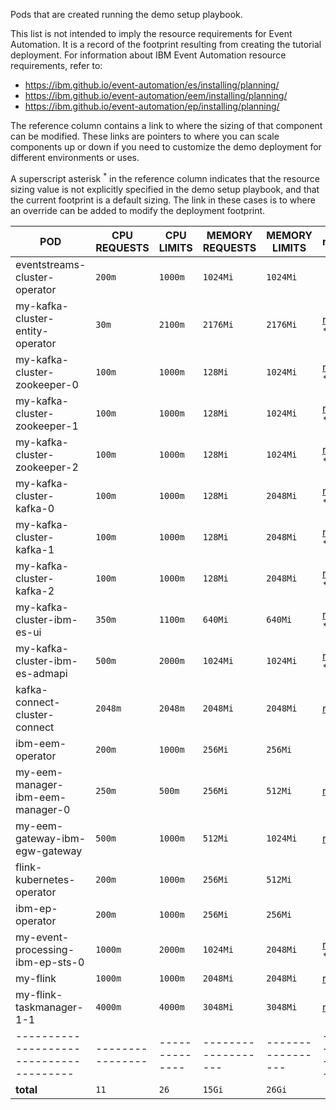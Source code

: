 Pods that are created running the demo setup playbook.

This list is not intended to imply the resource requirements for Event Automation. It is a record of the footprint resulting from creating the tutorial deployment. For information about IBM Event Automation resource requirements, refer to:

- https://ibm.github.io/event-automation/es/installing/planning/
- https://ibm.github.io/event-automation/eem/installing/planning/
- https://ibm.github.io/event-automation/ep/installing/planning/

The reference column contains a link to where the sizing of that component can be modified. These links are pointers to where you can scale components up or down if you need to customize the demo deployment for different environments or uses.

A superscript asterisk <sup>*</sup> in the reference column indicates that the resource sizing value is not explicitly specified in the demo setup playbook, and that the current footprint is a default sizing. The link in these cases is to where an override can be added to modify the deployment footprint.

|  **POD**                                | **CPU REQUESTS** | **CPU LIMITS** | **MEMORY REQUESTS** | **MEMORY LIMITS** | **ref** |
| --------------------------------------- | ---------------- | -------------- | ------------------- | ----------------- | ------- |
|  eventstreams-cluster-operator          |           `200m` |        `1000m` |            `1024Mi` |          `1024Mi` |
|  my-kafka-cluster-entity-operator       |            `30m` |        `2100m` |            `2176Mi` |          `2176Mi` | [ref](https://github.com/IBM/event-automation-demo/blob/c71003ab8372046291b87b854074cadd79f3fc52/install/eventstreams/templates/03-es.yaml#L25) <sup>*</sup> |
|  my-kafka-cluster-zookeeper-0           |           `100m` |        `1000m` |             `128Mi` |          `1024Mi` | [ref](https://github.com/IBM/event-automation-demo/blob/c71003ab8372046291b87b854074cadd79f3fc52/install/eventstreams/templates/03-es.yaml#L51) <sup>*</sup> |
|  my-kafka-cluster-zookeeper-1           |           `100m` |        `1000m` |             `128Mi` |          `1024Mi` | [ref](https://github.com/IBM/event-automation-demo/blob/c71003ab8372046291b87b854074cadd79f3fc52/install/eventstreams/templates/03-es.yaml#L51) <sup>*</sup> |
|  my-kafka-cluster-zookeeper-2           |           `100m` |        `1000m` |             `128Mi` |          `1024Mi` | [ref](https://github.com/IBM/event-automation-demo/blob/c71003ab8372046291b87b854074cadd79f3fc52/install/eventstreams/templates/03-es.yaml#L51) <sup>*</sup> |
|  my-kafka-cluster-kafka-0               |           `100m` |        `1000m` |             `128Mi` |          `2048Mi` | [ref](https://github.com/IBM/event-automation-demo/blob/c71003ab8372046291b87b854074cadd79f3fc52/install/eventstreams/templates/03-es.yaml#L28) <sup>*</sup> |
|  my-kafka-cluster-kafka-1               |           `100m` |        `1000m` |             `128Mi` |          `2048Mi` | [ref](https://github.com/IBM/event-automation-demo/blob/c71003ab8372046291b87b854074cadd79f3fc52/install/eventstreams/templates/03-es.yaml#L28) <sup>*</sup> |
|  my-kafka-cluster-kafka-2               |           `100m` |        `1000m` |             `128Mi` |          `2048Mi` | [ref](https://github.com/IBM/event-automation-demo/blob/c71003ab8372046291b87b854074cadd79f3fc52/install/eventstreams/templates/03-es.yaml#L28) <sup>*</sup> |
|  my-kafka-cluster-ibm-es-ui             |           `350m` |        `1100m` |             `640Mi` |           `640Mi` | [ref](https://github.com/IBM/event-automation-demo/blob/c71003ab8372046291b87b854074cadd79f3fc52/install/eventstreams/templates/03-es.yaml#L7)  <sup>*</sup> |
|  my-kafka-cluster-ibm-es-admapi         |           `500m` |        `2000m` |            `1024Mi` |          `1024Mi` | [ref](https://github.com/IBM/event-automation-demo/blob/c71003ab8372046291b87b854074cadd79f3fc52/install/eventstreams/templates/03-es.yaml#L6)  <sup>*</sup> |
|  kafka-connect-cluster-connect          |          `2048m` |        `2048m` |            `2048Mi` |          `2048Mi` | [ref](https://github.com/IBM/event-automation-demo/blob/c71003ab8372046291b87b854074cadd79f3fc52/install/eventstreams/templates/07-kafkaconnect.yaml#L16-L21) |
|  ibm-eem-operator                       |           `200m` |        `1000m` |             `256Mi` |           `256Mi` |
|  my-eem-manager-ibm-eem-manager-0       |           `250m` |         `500m` |             `256Mi` |           `512Mi` | [ref](https://github.com/IBM/event-automation-demo/blob/af10324efdf4133cfc279335878aa340032d1767/install/eventendpointmanagement/templates/03-eem.yaml#L31-L36) |
|  my-eem-gateway-ibm-egw-gateway         |           `500m` |        `1000m` |             `512Mi` |          `1024Mi` | [ref](https://github.com/IBM/event-automation-demo/blob/af10324efdf4133cfc279335878aa340032d1767/install/eventendpointmanagement/templates/04-egw.yaml#L20-L25) |
|  flink-kubernetes-operator              |           `200m` |        `1000m` |             `256Mi` |           `512Mi` |
|  ibm-ep-operator                        |           `200m` |        `1000m` |             `256Mi` |           `256Mi` |
|  my-event-processing-ibm-ep-sts-0       |          `1000m` |        `2000m` |            `1024Mi` |          `2048Mi` | [ref](https://github.com/IBM/event-automation-demo/blob/af10324efdf4133cfc279335878aa340032d1767/install/eventprocessing/templates/03-ep.yaml#L20) <sup>*</sup> |
|  my-flink                               |          `1000m` |        `1000m` |            `2048Mi` |          `2048Mi` | [ref](https://github.com/IBM/event-automation-demo/blob/af10324efdf4133cfc279335878aa340032d1767/install/flink/templates/03-flink.yaml#L23-L24) |
|  my-flink-taskmanager-1-1               |          `4000m` |        `4000m` |            `3048Mi` |          `3048Mi` | [ref](https://github.com/IBM/event-automation-demo/blob/af10324efdf4133cfc279335878aa340032d1767/install/flink/templates/03-flink.yaml#L28-L29) |
| --------------------------------------- | ---------------- | -------------- | ------------------- | ----------------- | ------- |
| **total**                               |             `11` |           `26` |              `15Gi` |            `26Gi` |